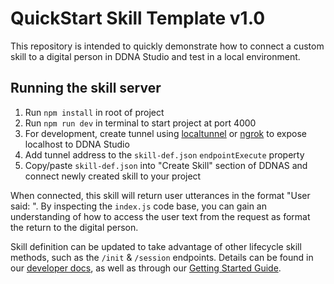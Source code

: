 # QuickStart Skill Template v1.0

This repository is intended to quickly demonstrate how to connect a custom skill to a digital person in DDNA Studio and test in a local environment. 

## Running the skill server

1. Run `npm install` in root of project
2. Run `npm run dev` in terminal to start project at port 4000
3. For development, create tunnel using [localtunnel](https://theboroer.github.io/localtunnel-www/) or [ngrok](https://ngrok.com/) to expose localhost to DDNA Studio
4. Add tunnel address to the `skill-def.json` `endpointExecute` property
5. Copy/paste `skill-def.json` into "Create Skill" section of DDNAS and connect newly created skill to your project

When connected, this skill will return user utterances in the format "User said: <User Utterance>". By inspecting the `index.js` code base, you can gain an understanding of how to access the user text from the request as format the return to the digital person.

Skill definition can be updated to take advantage of other lifecycle skill methods, such as the `/init` & `/session` endpoints. Details can be found in our [developer docs](https://docs.soulmachines.com/skills/api), as well as through our [Getting Started Guide](https://docs.soulmachines.com/skills-api/getting-started/).